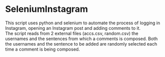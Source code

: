 # SeleniumInstagram

This script uses python and selenium to automate the process of logging in Instagram, opening an Instagram post and adding comments to it.  
The script reads from 2 external files (accs.csv, random.csv) the usernames and the sentences from which a comments is composed. Both the usernames and the sentence to be added are randomly selected each time a comment is being composed.
